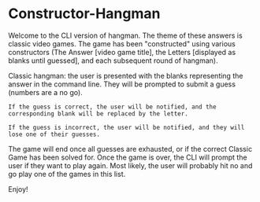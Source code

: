 # Constructor-Hangman

Welcome to the CLI version of hangman. The theme of these answers is classic video games. The game has been "constructed" using various constructors (The Answer [video game title], the Letters [displayed as blanks until guessed], and each subsequent round of hangman).

Classic hangman: the user is presented with the blanks representing the answer in the command line. They will be prompted to submit a guess (numbers are a no go). 
    
    If the guess is correct, the user will be notified, and the corresponding blank will be replaced by the letter. 

    If the guess is incorrect, the user will be notified, and they will lose one of their guesses. 

The game will end once all guesses are exhausted, or if the correct Classic Game has been solved for. Once the game is over, the CLI will prompt the user if they want to play again. Most likely, the user will probably hit no and go play one of the games in this list. 

Enjoy!
